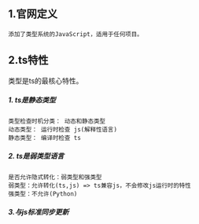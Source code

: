 ## 1.官网定义
```
添加了类型系统的JavaScript，适用于任何项目。
```
## 2.ts特性
类型是ts的最核心特性。
##### 1. ts是静态类型
  ```
  类型检查时机分类： 动态和静态类型
  动态类型： 运行时检查 js(解释性语言)
  静态类型： 编译时检查 ts
  ```
##### 2. ts是弱类型语言
```
是否允许隐式转化：弱类型和强类型
弱类型：允许转化(ts,js) => ts兼容js，不会修改js运行时的特性
强类型：不允许(Python)
```
##### 3.与js标准同步更新